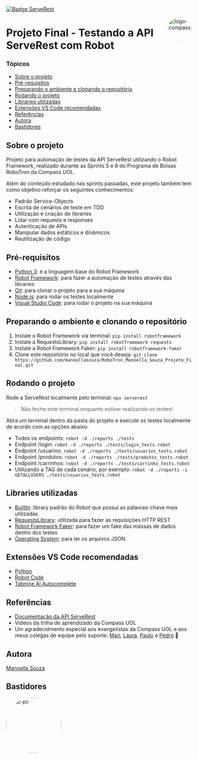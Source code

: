 [![Badge ServeRest](https://img.shields.io/badge/API-ServeRest-green)](https://github.com/ServeRest/ServeRest/)

<img align="right" alt="logo-compass" height="65" style="border-radius:50px;" src="https://i.ibb.co/88f4VpL/cones.png"> 


# Projeto Final - Testando a API ServeRest com Robot 

### Tópicos
   * [Sobre o projeto](#sobre-o-projeto)
   * [Pré-requisitos](#pré-requisitos)
   * [Preparando o ambiente e clonando o repositório](#preparando-o-ambiente-e-clonando-o-repositório)
   * [Rodando o projeto](#rodando-o-projeto)
   * [Libraries utilizadas](#libraries-utilizadas)
   * [Extensões VS Code recomendadas](#extensões-vs-code-recomendadas)
   * [Referências](#referências)
   * [Autora](#autora)
   * [Bastidores](#bastidores)

## Sobre o projeto 
Projeto para automação de testes da API ServeRest utilizando o Robot Framework, realizado durante as Sprints 5 e 6 do Programa de Bolsas RoboTron da Compass UOL.

Além do conteúdo estudado nas sprints passadas, este projeto também tem como objetivo reforçar os seguintes conhecimentos:
- Padrão Service-Objects
- Escrita de cenários de teste em TDD
- Utilização e criação de libraries 
- Lidar com requests e responses
- Autenticação de APIs
- Manipular dados estáticos e dinâmicos
- Reutilização de código

## Pré-requisitos 
- <a href="https://www.python.org/downloads/">Python 3</a>: é a linguagem base do Robot Framework
- <a href="https://robotframework.org/">Robot Framework</a>: para fazer a automação de testes através das libraries
- <a href="https://git-scm.com/downloads">Git</a>: para clonar o projeto para a sua máquina
- <a href="https://nodejs.org/en/">Node.js</a>: para rodar os testes localmente
- <a href="https://code.visualstudio.com/">Visual Studio Code</a>: para rodar o projeto na sua máquina

 ## Preparando o ambiente e clonando o repositório

1. Instale o Robot Framework via terminal: `pip install robotframework`
2. Instale a RequestsLibrary: `pip install robotframework-requests`
3. Instale a Robot Framework Faker: `pip install robotframework-faker`
4. Clone este repositório no local que você deseja: 
`git clone https://github.com/manoellasouza/RoboTron_Manoella_Souza_Projeto_Final.git`

## Rodando o projeto
Rode a ServeRest localmente pelo terminal:  ```npx serverest ```
> Não feche este terminal enquanto estiver realizando os testes!



Abra um terminal dentro da pasta do projeto e execute os testes localmente de acordo com as opções abaixo:
- Todos os endpoints: ```robot -d ./reports ./tests```
- Endpoint /login: ``` robot -d ./reports ./tests/login_tests.robot ```
- Endpoint /usuarios: ``` robot -d ./reports ./tests/usuarios_tests.robot ```
- Endpoint /produtos: ``` robot -d ./reports ./tests/produtos_tests.robot ```
- Endpoint /carrinhos: ``` robot -d ./reports ./tests/carrinho_tests.robot ```
- Utilizando a TAG de cada cenário, por exemplo: ``` robot -d ./reports -i GETALLUSERS ./tests/usuarios_tests.robot ```


## Libraries utilizadas
- <a href="https://robotframework.org/robotframework/latest/libraries/BuiltIn.html#library-documentation-top">BuiltIn</a>: library padrão do Robot que possui as palavras-chave mais utilizadas
- <a href="https://marketsquare.github.io/robotframework-requests/doc/RequestsLibrary.html#library-documentation-top">RequestsLibrary</a>: utilizada para fazer as requisições HTTP REST
- <a href="https://pypi.org/project/robotframework-faker/">Robot Framework Faker</a>: para fazer um fake das massas de dados dentro dos testes
- <a href="https://robotframework.org/robotframework/latest/libraries/OperatingSystem.html">Operating System</a>: para ler os arquivos JSON

## Extensões VS Code recomendadas
- <a href="https://marketplace.visualstudio.com/items?itemName=ms-python.python">Python</a>
- <a href="https://marketplace.visualstudio.com/items?itemName=d-biehl.robotcode">Robot Code</a>
- <a href="https://marketplace.visualstudio.com/items?itemName=TabNine.tabnine-vscode">Tabnine AI Autocomplete</a>

## Referências
- <a href="https://serverest.dev/#/">Documentação da API ServeRest</a>
- Vídeos da trilha de aprendizado da Compass UOL
- Um agradecidmento especial aos evangelistas da Compass UOL e aos meus colegas de equipe pelo suporte: <a href="https://github.com/OliveiraMariC">Mari</a>, <a href="https://github.com/lauraghrk">Laura</a>, <a href="https://github.com/phconte">Paulo</a> e <a href="https://github.com/PFrek">Pedro</a> &#129505;

## Autora
<a href="https://www.linkedin.com/in/manoellasouza/">Manoella Souza</a>

## Bastidores 

<img align="left" alt="cat-pc" height="150" style="border-radius:70px;" src="https://s4.gifyu.com/images/video-3.gif">  











